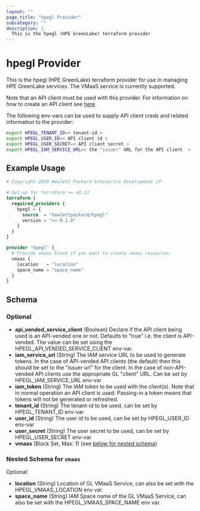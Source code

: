 ```yaml
---
layout: ""
page_title: "hpegl Provider"
subcategory: ""
description: |-
  This is the hpegl (HPE GreenLake) terraform provider
---
```


# hpegl Provider

This is the hpegl (HPE GreenLake) terraform provider for use in managing HPE GreenLake
services.  The VMaaS service is currently supported.

Note that an API client must be used with this provider.  For information on how to
create an API client see [here](http://www.hpe.com/info/greenlakecentral-create-api-client).

The following env-vars can be used to supply API client creds and related information to
the provider:

```bash
export HPEGL_TENANT_ID=< tenant-id >
export HPEGL_USER_ID=< API client id >
export HPEGL_USER_SECRET=< API client secret >
export HPEGL_IAM_SERVICE_URL=< the "issuer" URL for the API client  >
```


## Example Usage

```terraform
# Copyright 2020 Hewlett Packard Enterprise Development LP

# Set-up for terraform >= v0.13
terraform {
  required_providers {
    hpegl = {
      source  = "hewlettpackard/hpegl"
      version = ">= 0.1.0"
    }
  }
}

provider "hpegl" {
  # Provide vmaas block if you want to create vmaas resources
  vmaas {
    location   = "location"
    space_name = "space_name"
  }
}
```

<!-- schema generated by tfplugindocs -->
## Schema

### Optional

- **api_vended_service_client** (Boolean) Declare if the API client being used is an API-vended one or not.  Defaults to "true"
            i.e. the client is API-vended.  The value can be set using the HPEGL_API_VENDED_SERVICE_CLIENT env-var.
- **iam_service_url** (String) The IAM service URL to be used to generate tokens.  In the case of API-vended API clients
            (the default) then this should be set to the "issuer url" for the client.  In the case of non-API-vended
            API clients use the appropriate GL "client" URL. Can be set by HPEGL_IAM_SERVICE_URL env-var
- **iam_token** (String) The IAM token to be used with the client(s).  Note that in normal operation
                an API client is used.  Passing-in a token means that tokens will not be generated or refreshed.
- **tenant_id** (String) The tenant-id to be used, can be set by HPEGL_TENANT_ID env-var
- **user_id** (String) The user id to be used, can be set by HPEGL_USER_ID env-var
- **user_secret** (String) The user secret to be used, can be set by HPEGL_USER_SECRET env-var
- **vmaas** (Block Set, Max: 1) (see [below for nested schema](#nestedblock--vmaas))

<a id="nestedblock--vmaas"></a>
### Nested Schema for `vmaas`

Optional:

- **location** (String) Location of GL VMaaS Service, can also be set with the HPEGL_VMAAS_LOCATION env var.
- **space_name** (String) IAM Space name of the GL VMaaS Service, can also be set with the HPEGL_VMAAS_SPACE_NAME env var.
